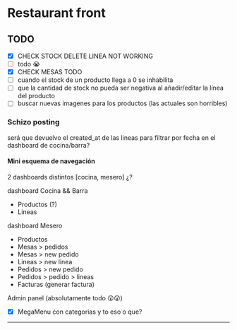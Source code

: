 # Restaurant front

## TODO

- [x] CHECK STOCK DELETE LINEA NOT WORKING
- [ ] todo 😭
- [x] CHECK MESAS TODO
- [ ] cuando el stock de un producto llega a 0 se inhabilita
- [ ] que la cantidad de stock no pueda ser negativa al añadir/editar la línea del producto
- [ ] buscar nuevas imagenes para los productos (las actuales son horribles)

### Schizo posting

será que devuelvo el created_at de las lineas para filtrar por fecha en el dashboard de cocina/barra?

#### Mini esquema de navegación

2 dashboards distintos [cocina, mesero] ¿?

dashboard Cocina && Barra

- Productos (?)
- Lineas

dashboard Mesero

- Productos
- Mesas > pedidos
- Mesas > new pedido
- Lineas > new linea
- Pedidos > new pedido
- Pedidos > pedido > lineas
- Facturas (generar factura)

Admin panel (absolutamente todo 😲😲)

- [x] MegaMenu con categorias y to eso o que?

--------
